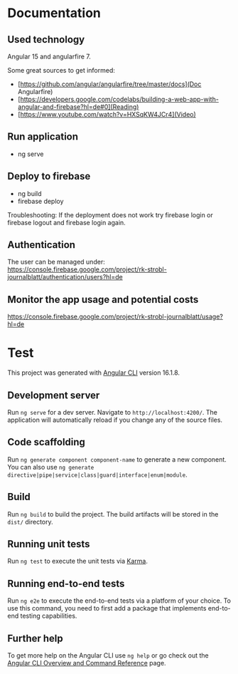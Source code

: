 # Documentation

## Used technology
Angular 15 and angularfire 7.

Some great sources to get informed:
* [https://github.com/angular/angularfire/tree/master/docs](Doc Angularfire)
* [https://developers.google.com/codelabs/building-a-web-app-with-angular-and-firebase?hl=de#0](Reading)
* [https://www.youtube.com/watch?v=HXSqKW4JCr4](Video)

## Run application
* ng serve

## Deploy to firebase
* ng build
* firebase deploy

Troubleshooting: If the deployment does not work try firebase login or firebase logout and firebase login again. 

## Authentication

The user can be managed under: https://console.firebase.google.com/project/rk-strobl-journalblatt/authentication/users?hl=de

## Monitor the app usage and potential costs

https://console.firebase.google.com/project/rk-strobl-journalblatt/usage?hl=de

# Test

This project was generated with [Angular CLI](https://github.com/angular/angular-cli) version 16.1.8.

## Development server

Run `ng serve` for a dev server. Navigate to `http://localhost:4200/`. The application will automatically reload if you change any of the source files.

## Code scaffolding

Run `ng generate component component-name` to generate a new component. You can also use `ng generate directive|pipe|service|class|guard|interface|enum|module`.

## Build

Run `ng build` to build the project. The build artifacts will be stored in the `dist/` directory.

## Running unit tests

Run `ng test` to execute the unit tests via [Karma](https://karma-runner.github.io).

## Running end-to-end tests

Run `ng e2e` to execute the end-to-end tests via a platform of your choice. To use this command, you need to first add a package that implements end-to-end testing capabilities.

## Further help

To get more help on the Angular CLI use `ng help` or go check out the [Angular CLI Overview and Command Reference](https://angular.io/cli) page.

